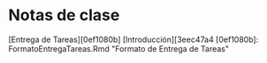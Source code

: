 # Notas de clase
[Entrega de Tareas][0ef1080b]
[Introducción][3eec47a4
  [0ef1080b]: FormatoEntregaTareas.Rmd "Formato de Entrega de Tareas"

  [3eec47a4]: Chapter-1.Rmd "Introducción a Python"
